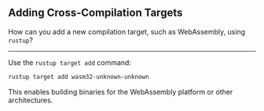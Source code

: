 ## Adding Cross-Compilation Targets

How can you add a new compilation target, such as WebAssembly, using `rustup`?

---

Use the `rustup target add` command:

```bash
rustup target add wasm32-unknown-unknown
```

This enables building binaries for the WebAssembly platform or other architectures.

